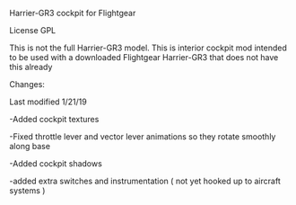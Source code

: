 Harrier-GR3 cockpit for Flightgear

License GPL

This is not the full Harrier-GR3 model.  This is interior cockpit mod intended to be used with a downloaded Flightgear Harrier-GR3 that does not have this already

Changes:

Last modified 1/21/19

-Added cockpit textures

-Fixed throttle lever and vector lever animations so they rotate smoothly along base

-Added cockpit shadows

-added extra switches and instrumentation ( not yet hooked up to aircraft systems )

